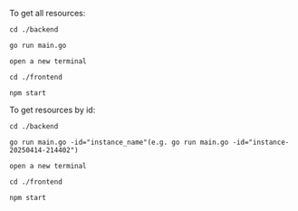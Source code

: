 To get all resources:

    cd ./backend
  
    go run main.go
  
    open a new terminal
  
    cd ./frontend
  
    npm start

To get resources by id:

    cd ./backend
  
    go run main.go -id="instance_name"(e.g. go run main.go -id="instance-20250414-214402")
  
    open a new terminal
  
    cd ./frontend
  
    npm start
  
  
